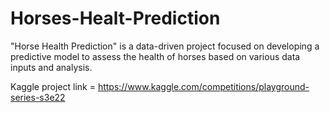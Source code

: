 # Horses-Healt-Prediction
"Horse Health Prediction" is a data-driven project focused on developing a predictive model to assess the health of horses based on various data inputs and analysis.

Kaggle project link = https://www.kaggle.com/competitions/playground-series-s3e22
